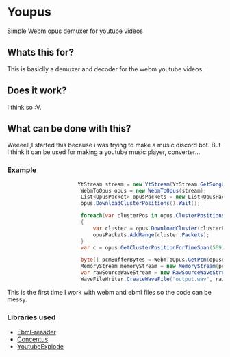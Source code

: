# Youpus
Simple Webm opus demuxer for youtube videos

## Whats this for?
This is basiclly a demuxer and decoder for the webm youtube videos.
## Does it work?
I think so :V.
## What can be done with this?
Weeeell,I started this because i was trying to make a music discord bot.
But I think it can be used for making a youtube music player, converter...

### Example
```cs
                       YtStream stream = new YtStream(YtStream.GetSongUrl(args[0]).Result);
                        WebmToOpus opus = new WebmToOpus(stream);
                        List<OpusPacket> opusPackets = new List<OpusPacket>();
                        opus.DownloadClusterPositions().Wait();

                        foreach(var clusterPos in opus.ClusterPositions)
                        {
                            var cluster = opus.DownloadCluster(clusterPos).Result;
                            opusPackets.AddRange(cluster.Packets);
                        }
                        var c = opus.GetClusterPositionForTimeSpan(569);

                        byte[] pcmBufferBytes = WebmToOpus.GetPcm(opusPackets, opus.OpusFormat);
                        MemoryStream memoryStream = new MemoryStream(pcmBufferBytes);
                        var rawSourceWaveStream = new RawSourceWaveStream(pcmBufferBytes, 0, pcmBufferBytes.Length, new WaveFormat((int)opus.OpusFormat.sampleFrequency, opus.OpusFormat.channels));
                        WaveFileWriter.CreateWaveFile("output.wav", rawSourceWaveStream);
```
This is the first time I work with webm and ebml files so the code can be messy. 

### Libraries used
- [Ebml-reaader](https://github.com/matthewn4444/EBMLReader)
- [Concentus](https://github.com/lostromb/concentus)
- [YoutubeExplode](https://github.com/Tyrrrz/YoutubeExplode)